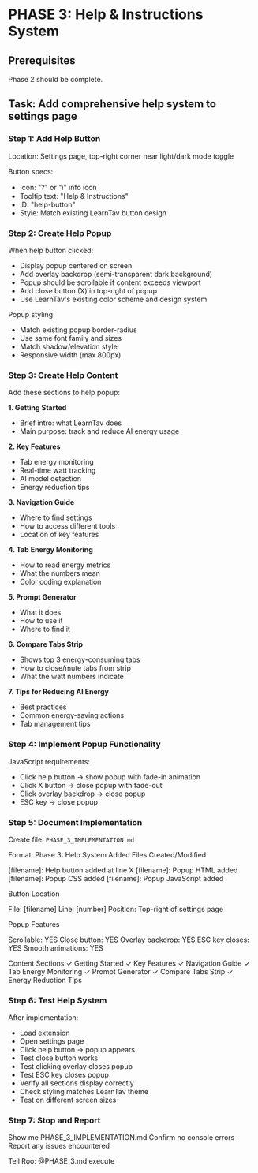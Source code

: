 # PHASE 3: Help & Instructions System

## Prerequisites
Phase 2 should be complete.

## Task: Add comprehensive help system to settings page

### Step 1: Add Help Button
Location: Settings page, top-right corner near light/dark mode toggle

Button specs:
- Icon: "?" or "ℹ️" info icon
- Tooltip text: "Help & Instructions"
- ID: "help-button"
- Style: Match existing LearnTav button design

### Step 2: Create Help Popup
When help button clicked:
- Display popup centered on screen
- Add overlay backdrop (semi-transparent dark background)
- Popup should be scrollable if content exceeds viewport
- Add close button (X) in top-right of popup
- Use LearnTav's existing color scheme and design system

Popup styling:
- Match existing popup border-radius
- Use same font family and sizes
- Match shadow/elevation style
- Responsive width (max 800px)

### Step 3: Create Help Content
Add these sections to help popup:

**1. Getting Started**
- Brief intro: what LearnTav does
- Main purpose: track and reduce AI energy usage

**2. Key Features**
- Tab energy monitoring
- Real-time watt tracking
- AI model detection
- Energy reduction tips

**3. Navigation Guide**
- Where to find settings
- How to access different tools
- Location of key features

**4. Tab Energy Monitoring**
- How to read energy metrics
- What the numbers mean
- Color coding explanation

**5. Prompt Generator**
- What it does
- How to use it
- Where to find it

**6. Compare Tabs Strip**
- Shows top 3 energy-consuming tabs
- How to close/mute tabs from strip
- What the watt numbers indicate

**7. Tips for Reducing AI Energy**
- Best practices
- Common energy-saving actions
- Tab management tips

### Step 4: Implement Popup Functionality
JavaScript requirements:
- Click help button → show popup with fade-in animation
- Click X button → close popup with fade-out
- Click overlay backdrop → close popup
- ESC key → close popup

### Step 5: Document Implementation
Create file: `PHASE_3_IMPLEMENTATION.md`

Format:
Phase 3: Help System Added
Files Created/Modified

[filename]: Help button added at line X
[filename]: Popup HTML added
[filename]: Popup CSS added
[filename]: Popup JavaScript added

Button Location

File: [filename]
Line: [number]
Position: Top-right of settings page

Popup Features

Scrollable: YES
Close button: YES
Overlay backdrop: YES
ESC key closes: YES
Smooth animations: YES

Content Sections
✓ Getting Started
✓ Key Features
✓ Navigation Guide
✓ Tab Energy Monitoring
✓ Prompt Generator
✓ Compare Tabs Strip
✓ Energy Reduction Tips

### Step 6: Test Help System
After implementation:
- Load extension
- Open settings page
- Click help button → popup appears
- Test close button works
- Test clicking overlay closes popup
- Test ESC key closes popup
- Verify all sections display correctly
- Check styling matches LearnTav theme
- Test on different screen sizes

### Step 7: Stop and Report
Show me PHASE_3_IMPLEMENTATION.md
Confirm no console errors
Report any issues encountered

Tell Roo:
@PHASE_3.md execute